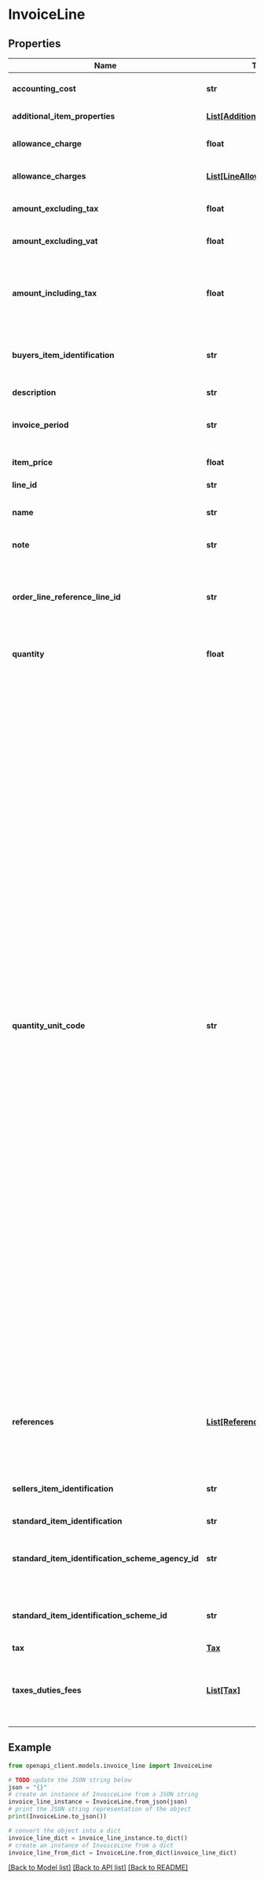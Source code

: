 # InvoiceLine


## Properties

Name | Type | Description | Notes
------------ | ------------- | ------------- | -------------
**accounting_cost** | **str** | The buyer&#39;s accounting cost centre for this invoice line, expressed as text. | [optional] 
**additional_item_properties** | [**List[AdditionalItemProperty]**](AdditionalItemProperty.md) | An array of additional item properties. | [optional] 
**allowance_charge** | **float** | The discount or surcharge on this item. Should be negative for discounts | [optional] 
**allowance_charges** | [**List[LineAllowanceCharge]**](LineAllowanceCharge.md) | An array of allowance charges. NOTE: this is currently supported only when sending from/to Italy. | [optional] 
**amount_excluding_tax** | **float** | The amount excluding tax. EXPERIMENTAL. Use amountExcludingVat. | [optional] 
**amount_excluding_vat** | **float** | The amount excluding VAT. Should equal quantity x itemPrice + allowanceCharge. | [optional] 
**amount_including_tax** | **float** | The amount including tax. Can only be used for \&quot;priceMode\&quot;: \&quot;price_mode_gross\&quot;. Use either this property or amountExcludingTax (amountExcludingVat). | [optional] 
**buyers_item_identification** | **str** | DEPRECATED. Use the references array with &#39;line_buyers_item_identification&#39; documentType. The ID the buyer assigned to this item. | [optional] 
**description** | **str** | The description for this invoice line. | [optional] 
**invoice_period** | **str** | The period (or specific date) to which the invoice line applies. Format: yyyy-mm-dd - yyyy-mm-dd. | [optional] 
**item_price** | **float** | The price per item (may be fractional) | [optional] [default to 1]
**line_id** | **str** | The id for this invoice line. | [optional] 
**name** | **str** | A short name for this invoice line. If not provided, it will be taken from description and description will be set to an emtpy string. | [optional] 
**note** | **str** | A note to add to the document line | [optional] 
**order_line_reference_line_id** | **str** | A reference to the LineID of the order. The order itself is specified as the orderReference at the invoice level. It is not possible to specify an orderReference at the invoice line level. An invoice MUST at this time be for a single order only. | [optional] 
**quantity** | **float** | The number of items (may be fractional). | [optional] [default to 1]
**quantity_unit_code** | **str** | The unit of measure that applies to the invoiced quantity. Codes for unit of packaging from UNECE Recommendation No. 21 can be used in accordance with the descriptions in the \&quot;Intro\&quot; section of UN/ECE Recommendation 20, Revision 11 (2015): The 2 character alphanumeric code values in UNECE Recommendation 21 shall be used. To avoid duplication with existing code values in UNECE Recommendation No. 20, each code value from UNECE Recommendation 21 shall be prefixed with an “X”, resulting in a 3 alphanumeric code when used as a unit of measure. Note that the following additionally allowed codes are deprecated and will be converted to C62: 04, 05, 08, 16, 17, 18, 19, 26, 29, 30, 31, 32, 36, 43, 44, 45, 46, 47, 48, 53, 54, 62, 63, 64, 66, 69, 71, 72, 73, 76, 78, 84, 90, 92, 93, 94, 95, 96, 97, 98, 1A, 1B, 1C, 1D, 1E, 1F, 1G, 1H, 1J, 1K, 1L, 1M, 1X, 2V, 2W, 3E, 3G, 3H, 3I, 4A, 4B, 4E, 5C, 5F, 5G, 5H, 5I, 5K, 5P, 5Q, A1, A25, A50, A51, A52, A57, A58, A60, A61, A62, A63, A64, A65, A66, A67, A77, A78, A79, A80, A81, A82, A83, AJ, AM, AP, AR, ARE, ATT, AV, AW, B0, B2, B36, B37, B38, B39, B40, B5, B51, B6, B65, B9, BD, BE, BG, BH, BJ, BK, BL, BO, BR, BT, BW, BX, BZ, C1, C2, C4, C5, C6, C77, C98, CA, CH, CJ, CK, CL, CO, CQ, CR, CS, CT, CU, CV, CY, CZ, D14, D28, D35, D37, D38, D39, D40, D64, D66, D67, D7, D70, D71, D72, D75, D76, D79, D8, D9, D90, D92, D96, D97, D98, D99, DC, DE, DI, DQ, DR, DRM, DS, DU, DX, DY, E2, E3, E5, EC, EP, EV, F1, F9, FB, FD, FE, FG, FM, G7, GC, GD, GH, GK, GN, GRT, GT, GW, GY, GZ, H1, H2, HAR, HD, HE, HF, HI, HJ, HK, HL, HN, HO, HP, HS, HT, HY, IC, IF, II, IL, IM, IP, IT, JB, JG, JO, JR, K5, KD, KF, KG, KS, KTM, LC, LE, LI, LJ, LX, M0, MA, MF, MK, MQ, MT, MV, N2, NB, NBB, NC, ND, NE, NG, NH, NI, NJ, NN, NPL, NPR, NQ, NR, NRL, NTT, NV, NY, OP, OZ, P0, P3, P4, P6, P7, P8, P9, PA, PB, PE, PF, PG, PK, PL, PM, PN, PT, PU, PV, PW, PY, PZ, QD, QH, QK, QT, R4, RA, RD, RG, RK, RL, RN, RO, RS, RU, S5, S6, S7, S8, SA, SD, SE, SHT, SK, SL, SN, SO, SP, SS, SST, ST, SV, T1, T4, T5, T6, T7, T8, TA, TC, TD, TE, TF, TJ, TK, TL, TN, TQ, TR, TS, TSD, TSH, TT, TU, TV, TW, TY, UA, UD, UE, UF, UH, UM, VI, VQ, VS, W4, WH, WI, WR, WW, YL, YT, Z1, Z2, Z3, Z4, Z5, Z6, Z8 | [optional] [default to 'C62']
**references** | [**List[Reference]**](Reference.md) | An array of references to other documents or codes. Note that many syntaxes do not support multiple references of the same type in which case they will be concatenated with &#39;,&#39;. Also, not all syntaxes support all documentTypes. | [optional] 
**sellers_item_identification** | **str** | DEPRECATED. Use the references array with &#39;line_sellers_item_identification&#39; documentType. The ID the seller assigned to this item. | [optional] 
**standard_item_identification** | **str** | Standardized ID for the item. | [optional] 
**standard_item_identification_scheme_agency_id** | **str** | DEPRECATED. Use the references array with &#39;line_standard_item_identification&#39; documentType. The scheme agency for the standardized ID for the item. | [optional] [default to '9']
**standard_item_identification_scheme_id** | **str** | DEPRECATED. Use the references array with &#39;line_standard_item_identification&#39; documentType. The scheme for the standardized ID for the item. | [optional] [default to 'GTIN']
**tax** | [**Tax**](Tax.md) |  | [optional] 
**taxes_duties_fees** | [**List[Tax]**](Tax.md) | An array of taxes, duties and fees for this invoice line. Multiple taxesDutiesFees items is allowed only for IN (India) and US (USA) taxes. All other countries can only have a single Tax item in this array. | [optional] 

## Example

```python
from openapi_client.models.invoice_line import InvoiceLine

# TODO update the JSON string below
json = "{}"
# create an instance of InvoiceLine from a JSON string
invoice_line_instance = InvoiceLine.from_json(json)
# print the JSON string representation of the object
print(InvoiceLine.to_json())

# convert the object into a dict
invoice_line_dict = invoice_line_instance.to_dict()
# create an instance of InvoiceLine from a dict
invoice_line_from_dict = InvoiceLine.from_dict(invoice_line_dict)
```
[[Back to Model list]](../README.md#documentation-for-models) [[Back to API list]](../README.md#documentation-for-api-endpoints) [[Back to README]](../README.md)


